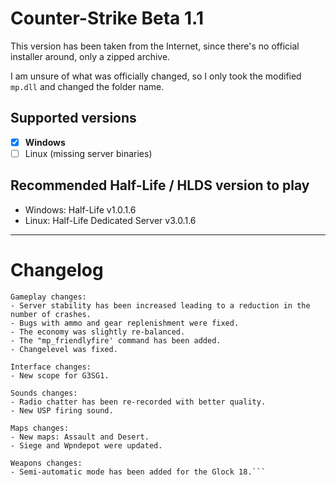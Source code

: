 # Counter-Strike Beta 1.1

This version has been taken from the Internet, since there's no official installer around, only a zipped archive.

I am unsure of what was officially changed, so I only took the modified `mp.dll` and changed the folder name.

## Supported versions
- [x] **Windows**
- [ ] Linux (missing server binaries)

## Recommended Half-Life / HLDS version to play
- Windows: Half-Life v1.0.1.6 
- Linux: Half-Life Dedicated Server v3.0.1.6

_____

# Changelog

```
Gameplay changes:
- Server stability has been increased leading to a reduction in the number of crashes.
- Bugs with ammo and gear replenishment were fixed.
- The economy was slightly re-balanced.
- The "mp_friendlyfire' command has been added.
- Changelevel was fixed.

Interface changes:
- New scope for G3SG1.

Sounds changes:
- Radio chatter has been re-recorded with better quality.
- New USP firing sound.

Maps changes:
- New maps: Assault and Desert.
- Siege and Wpndepot were updated.

Weapons changes:
- Semi-automatic mode has been added for the Glock 18.```